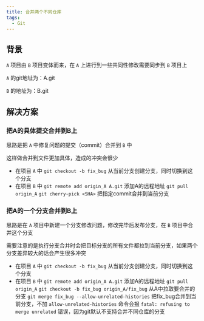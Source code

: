 ```yaml
---
title: 合并两个不同仓库
tags:
  - Git
---
```


## 背景

`A` 项目由 `B` 项目变体而来，在 `A` 上进行到一些共同性修改需要同步到 `B` 项目上

`A` 的git地址为：A.git

`B` 的地址为：B.git

## 解决方案

### 把A的具体提交合并到B上
思路是把 `A` 中修复问题的提交（commit）合并到 `B` 中

这样做合并到文件更加具体，造成的冲突会很少

- 在项目 `A` 中
    `git checkout -b fix_bug`         从当前分支创建分支，同时切换到这个分支
- 在项目 `B` 中
    `git remote add origin_A A.git`   添加A的远程地址
    `git pull origin_A`
    `git cherry-pick <SHA>`           把指定commit合并到当前分支

### 把A的一个分支合并到B上
思路是在 `A` 项目中新建一个分支修改问题，修改完毕后发布分支，在 `B` 项目中合并这个分支

需要注意的是执行分支合并时会把目标分支的所有文件都拉到当前分支，如果两个分支差异较大的话会产生很多冲突

- 在项目 `A` 中
    `git checkout -b fix_bug`         从当前分支创建分支，同时切换到这个分支
- 在项目 `B` 中
    `git remote add origin_A A.git`   添加A的远程地址
    `git pull origin_A`
    `git checkout -b fix_bug origin_A/fix_bug`      从A中拉取要合并的分支
    `git merge fix_bug --allow-unrelated-histories` 把fix_bug合并到当前分支，不加 `allow-unrelated-histories` 命令会报 `fatal: refusing to merge unrelated` 错误，因为git默认不支持合并不同仓库的分支


 